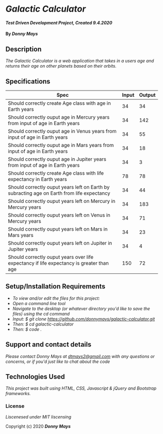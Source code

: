 # _Galactic Calculator_

#### _Test Driven Development Project, Created 9.4.2020_

#### By _**Donny Mays**_

## Description

_The Galactic Calculator is a web application that takes in a users age and returns their age on other planets based on their orbits._

## Specifications
|  Spec | Input  | Output  |
|---|---|---|
| Should correctly create Age class with age in Earth years | 34 | 34 |
| Should correctly ouput age in Mercury years from input of age in Earth years | 34 | 142 |
| Should correctly ouput age in Venus years from input of age in Earth years | 34 | 55 |
| Should correctly ouput age in Mars years from input of age in Earth years | 34 | 18 |
| Should correctly ouput age in Jupiter years from input of age in Earth years | 34 | 3 |
| Should correctly create Age class with life expectancy in Earth years | 78 | 78 |
| Should correctly ouput years left on Earth by subracting age on Earth from life expectancy | 34 | 44 |
| Should correctly ouput years left on Mercury in Mercury years | 34 | 183 |
| Should correctly ouput years left on Venus in Mercury years | 34 | 71 |
| Should correctly ouput years left on Mars in Mars years | 34 | 23 |
| Should correctly ouput years left on Jupiter in Jupiter years | 34 | 4 |
| Should correctly ouput years over life expectancy if life expectancy is greater than age | 150 | 72 |



## Setup/Installation Requirements

* _To view and/or edit the files for this project:_
* _Open a command line tool_
* _Navigate to the desktop (or whatever directory you'd like to save the files) using the cd command_
* _Input: $ git clone https://github.com/donnymays/galactic-calculator.git_
* _Then: $ cd galactic-calculator_
* _Then: $ code ._


## Support and contact details

_Please contact Donny Mays at dtmays2@gmail.com with any questions or concerns, or if you'd just like to chat about the code_

## Technologies Used

_This project was built using HTML, CSS, Javascript & jQuery and Bootstrap frameworks._

### License

*Liscenesed under MIT liscensing*

Copyright (c) 2020 **_Donny Mays_**